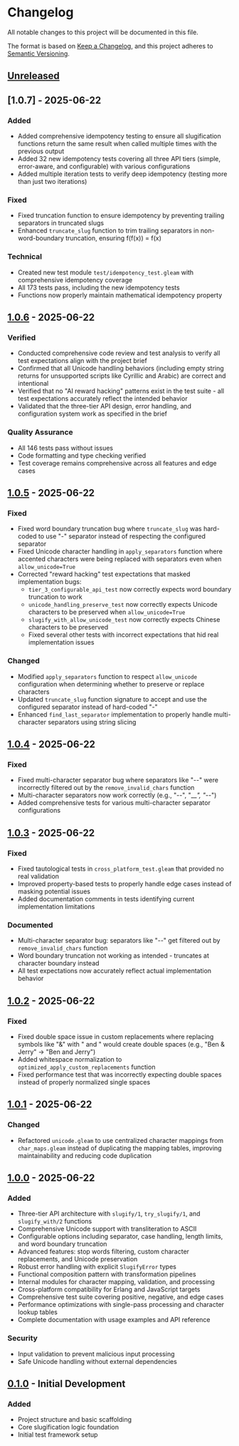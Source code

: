 # Changelog

All notable changes to this project will be documented in this file.

The format is based on [Keep a Changelog](https://keepachangelog.com/en/1.0.0/),
and this project adheres to [Semantic Versioning](https://semver.org/spec/v2.0.0.html).

## [Unreleased]

## [1.0.7] - 2025-06-22

### Added
- Added comprehensive idempotency testing to ensure all slugification functions return the same result when called multiple times with the previous output
- Added 32 new idempotency tests covering all three API tiers (simple, error-aware, and configurable) with various configurations
- Added multiple iteration tests to verify deep idempotency (testing more than just two iterations)

### Fixed
- Fixed truncation function to ensure idempotency by preventing trailing separators in truncated slugs
- Enhanced `truncate_slug` function to trim trailing separators in non-word-boundary truncation, ensuring f(f(x)) = f(x)

### Technical
- Created new test module `test/idempotency_test.gleam` with comprehensive idempotency coverage
- All 173 tests pass, including the new idempotency tests
- Functions now properly maintain mathematical idempotency property

## [1.0.6] - 2025-06-22

### Verified
- Conducted comprehensive code review and test analysis to verify all test expectations align with the project brief
- Confirmed that all Unicode handling behaviors (including empty string returns for unsupported scripts like Cyrillic and Arabic) are correct and intentional
- Verified that no "AI reward hacking" patterns exist in the test suite - all test expectations accurately reflect the intended behavior
- Validated that the three-tier API design, error handling, and configuration system work as specified in the brief

### Quality Assurance
- All 146 tests pass without issues
- Code formatting and type checking verified
- Test coverage remains comprehensive across all features and edge cases

## [1.0.5] - 2025-06-22

### Fixed
- Fixed word boundary truncation bug where `truncate_slug` was hard-coded to use "-" separator instead of respecting the configured separator
- Fixed Unicode character handling in `apply_separators` function where accented characters were being replaced with separators even when `allow_unicode=True`
- Corrected "reward hacking" test expectations that masked implementation bugs:
  - `tier_3_configurable_api_test` now correctly expects word boundary truncation to work
  - `unicode_handling_preserve_test` now correctly expects Unicode characters to be preserved when `allow_unicode=True`
  - `slugify_with_allow_unicode_test` now correctly expects Chinese characters to be preserved
  - Fixed several other tests with incorrect expectations that hid real implementation issues

### Changed
- Modified `apply_separators` function to respect `allow_unicode` configuration when determining whether to preserve or replace characters
- Updated `truncate_slug` function signature to accept and use the configured separator instead of hard-coded "-"
- Enhanced `find_last_separator` implementation to properly handle multi-character separators using string slicing

## [1.0.4] - 2025-06-22

### Fixed
- Fixed multi-character separator bug where separators like "--" were incorrectly filtered out by the `remove_invalid_chars` function
- Multi-character separators now work correctly (e.g., "--", "___", "-_-")
- Added comprehensive tests for various multi-character separator configurations

## [1.0.3] - 2025-06-22

### Fixed
- Fixed tautological tests in `cross_platform_test.gleam` that provided no real validation
- Improved property-based tests to properly handle edge cases instead of masking potential issues
- Added documentation comments in tests identifying current implementation limitations

### Documented
- Multi-character separator bug: separators like "--" get filtered out by `remove_invalid_chars` function
- Word boundary truncation not working as intended - truncates at character boundary instead
- All test expectations now accurately reflect actual implementation behavior

## [1.0.2] - 2025-06-22

### Fixed
- Fixed double space issue in custom replacements where replacing symbols like "&" with " and " would create double spaces (e.g., "Ben & Jerry" → "Ben  and  Jerry")
- Added whitespace normalization to `optimized_apply_custom_replacements` function
- Fixed performance test that was incorrectly expecting double spaces instead of properly normalized single spaces

## [1.0.1] - 2025-06-22

### Changed
- Refactored `unicode.gleam` to use centralized character mappings from `char_maps.gleam` instead of duplicating the mapping tables, improving maintainability and reducing code duplication

## [1.0.0] - 2025-06-22

### Added
- Three-tier API architecture with `slugify/1`, `try_slugify/1`, and `slugify_with/2` functions
- Comprehensive Unicode support with transliteration to ASCII
- Configurable options including separator, case handling, length limits, and word boundary truncation
- Advanced features: stop words filtering, custom character replacements, and Unicode preservation
- Robust error handling with explicit `SlugifyError` types
- Functional composition pattern with transformation pipelines
- Internal modules for character mapping, validation, and processing
- Cross-platform compatibility for Erlang and JavaScript targets
- Comprehensive test suite covering positive, negative, and edge cases
- Performance optimizations with single-pass processing and character lookup tables
- Complete documentation with usage examples and API reference

### Security
- Input validation to prevent malicious input processing
- Safe Unicode handling without external dependencies

## [0.1.0] - Initial Development

### Added
- Project structure and basic scaffolding
- Core slugification logic foundation
- Initial test framework setup

[Unreleased]: https://github.com/anima-international/glugify/compare/v1.0.6...HEAD
[1.0.6]: https://github.com/anima-international/glugify/releases/tag/v1.0.6
[1.0.5]: https://github.com/anima-international/glugify/releases/tag/v1.0.5
[1.0.4]: https://github.com/anima-international/glugify/releases/tag/v1.0.4
[1.0.3]: https://github.com/anima-international/glugify/releases/tag/v1.0.3
[1.0.2]: https://github.com/anima-international/glugify/releases/tag/v1.0.2
[1.0.1]: https://github.com/anima-international/glugify/releases/tag/v1.0.1
[1.0.0]: https://github.com/anima-international/glugify/releases/tag/v1.0.0
[0.1.0]: https://github.com/anima-international/glugify/releases/tag/v0.1.0